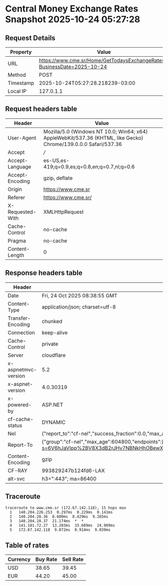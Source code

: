 # Central Money Exchange Rates Snapshot 2025-10-24 05:27:28
## Request Details

| Property | Value |
|----------|-------|
| URL | https://www.cme.sr/Home/GetTodaysExchangeRates/?BusinessDate=2025-10-24 |
| Method | POST |
| Timestamp | 2025-10-24T05:27:28.218239-03:00 |
| Local IP | 127.0.1.1 |
    
## Request headers table

| Header | Value |
|--------|-------|
| User-Agent | Mozilla/5.0 (Windows NT 10.0; Win64; x64) AppleWebKit/537.36 (KHTML, like Gecko) Chrome/139.0.0.0 Safari/537.36 |
| Accept | */* |
| Accept-Language | es-US,es-419;q=0.9,es;q=0.8,en;q=0.7,nl;q=0.6 |
| Accept-Encoding | gzip, deflate |
| Origin | https://www.cme.sr |
| Referer | https://www.cme.sr/ |
| X-Requested-With | XMLHttpRequest |
| Cache-Control | no-cache |
| Pragma | no-cache |
| Content-Length | 0 |

    
## Response headers table
| Header | Value |
|--------|-------|
| Date | Fri, 24 Oct 2025 08:38:55 GMT |
| Content-Type | application/json; charset=utf-8 |
| Transfer-Encoding | chunked |
| Connection | keep-alive |
| Cache-Control | private |
| Server | cloudflare |
| x-aspnetmvc-version | 5.2 |
| x-aspnet-version | 4.0.30319 |
| x-powered-by | ASP.NET |
| cf-cache-status | DYNAMIC |
| Nel | {"report_to":"cf-nel","success_fraction":0.0,"max_age":604800} |
| Report-To | {"group":"cf-nel","max_age":604800,"endpoints":[{"url":"https://a.nel.cloudflare.com/report/v4?s=6V6hJaVIpp%2BV8X3dB2rJHv7NBNkHhOBewXVSeg9u1eQd8F8VHdKfOvGBexWJKyFOUr4Cu1YxnqaL8TBoKGjWMpl9kRt6cCtcvBU%3D"}]} |
| Content-Encoding | gzip |
| CF-RAY | 993829247b124fd6-LAX |
| alt-svc | h3=":443"; ma=86400 |

## Traceroute 

```
traceroute to www.cme.sr (172.67.142.118), 15 hops max
  1   140.204.226.253  0.297ms  0.229ms  0.141ms 
  2   140.204.28.36  8.600ms  8.429ms  9.265ms 
  3   140.204.28.37  21.174ms  *  * 
  4   141.101.72.27  13.203ms  33.689ms  24.969ms 
  5   172.67.142.118  9.072ms  8.914ms  9.039ms 

```


## Table of rates

| Currency | Buy Rate | Sell Rate |
|----------|----------|-----------|
| USD | 38.65 | 39.45 |
| EUR | 44.20 | 45.00 |
